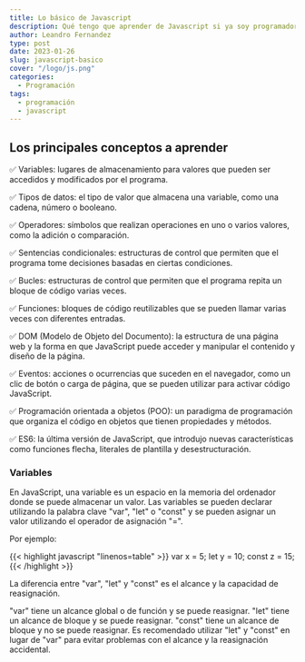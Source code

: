 ```yaml
---
title: Lo básico de Javascript
description: Qué tengo que aprender de Javascript si ya soy programador
author: Leandro Fernandez
type: post
date: 2023-01-26
slug: javascript-basico
cover: "/logo/js.png"
categories:
  - Programación
tags:
  - programación
  - javascript
---
```


## Los principales conceptos a aprender

✅ Variables: lugares de almacenamiento para valores que pueden ser accedidos y modificados por el programa.

✅ Tipos de datos: el tipo de valor que almacena una variable, como una cadena, número o booleano.

✅ Operadores: símbolos que realizan operaciones en uno o varios valores, como la adición o comparación.

✅ Sentencias condicionales: estructuras de control que permiten que el programa tome decisiones basadas en ciertas condiciones.

✅ Bucles: estructuras de control que permiten que el programa repita un bloque de código varias veces.

✅ Funciones: bloques de código reutilizables que se pueden llamar varias veces con diferentes entradas.

✅ DOM (Modelo de Objeto del Documento): la estructura de una página web y la forma en que JavaScript puede acceder y manipular el contenido y diseño de la página.

✅ Eventos: acciones o ocurrencias que suceden en el navegador, como un clic de botón o carga de página, que se pueden utilizar para activar código JavaScript.

✅ Programación orientada a objetos (POO): un paradigma de programación que organiza el código en objetos que tienen propiedades y métodos.

✅ ES6: la última versión de JavaScript, que introdujo nuevas características como funciones flecha, literales de plantilla y desestructuración.

### Variables

En JavaScript, una variable es un espacio en la memoria del ordenador donde se puede almacenar un valor. Las variables se pueden declarar utilizando la palabra clave "var", "let" o "const" y se pueden asignar un valor utilizando el operador de asignación "=".

Por ejemplo:

{{< highlight javascript "linenos=table" >}}
var x = 5;
let y = 10;
const z = 15;
{{< /highlight >}}

La diferencia entre "var", "let" y "const" es el alcance y la capacidad de reasignación.

"var" tiene un alcance global o de función y se puede reasignar.
"let" tiene un alcance de bloque y se puede reasignar.
"const" tiene un alcance de bloque y no se puede reasignar.
Es recomendado utilizar "let" y "const" en lugar de "var" para evitar problemas con el alcance y la reasignación accidental.

